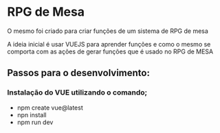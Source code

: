 # RPG de Mesa

O mesmo foi criado para criar funções de um sistema de RPG de mesa

A ideia inicial é usar VUEJS para aprender funções e como o mesmo se comporta com as ações de gerar funções que é usado no RPG de MESA

## Passos para o desenvolvimento:

### Instalação do VUE utilizando o comando; 

- npm create vue@latest
- npn install
- npm run dev
